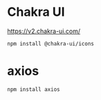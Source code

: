 # Chakra UI

https://v2.chakra-ui.com/

```
npm install @chakra-ui/icons
```

# axios
```
npm install axios
```
